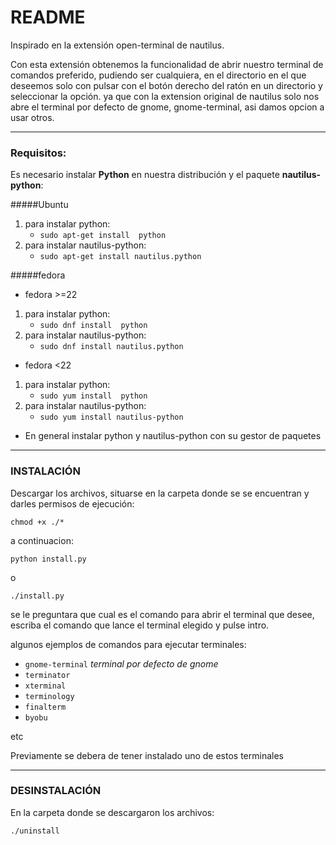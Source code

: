 # README

Inspirado en la extensión open-terminal de nautilus.

Con esta extensión obtenemos la funcionalidad de abrir nuestro terminal de comandos preferido, pudiendo ser cualquiera, en el directorio en el que deseemos solo con pulsar con el botón derecho del ratón en un directorio y seleccionar la opción. ya que con la extension original de nautilus solo nos abre el terminal por defecto de gnome, gnome-terminal, asi damos opcion a usar otros.

-----
### Requisitos:
Es necesario instalar **Python** en nuestra distribución y el paquete **nautilus-python**:

#####Ubuntu
1. para instalar python:
	* ` sudo apt-get install  python `
2. para instalar nautilus-python:
	* `sudo apt-get install nautilus.python`

#####fedora
* fedora >=22
1. para instalar python:
	* ` sudo dnf install  python `
2. para instalar nautilus-python:
	* `sudo dnf install nautilus.python`

* fedora <22
1. para instalar python:
	* ` sudo yum install  python `
2. para instalar nautilus-python:
	* `sudo yum install nautilus-python`

* En general
	instalar python y nautilus-python con su gestor de paquetes

------
### INSTALACIÓN
Descargar los archivos, situarse en la carpeta donde se se encuentran
y darles permisos de ejecución:

   ` chmod +x ./* `

a continuacion:

` python install.py ` 

o

` ./install.py `
   
   se le preguntara que cual es el comando para abrir el terminal que desee, escriba el comando que lance el terminal elegido y pulse intro.

algunos ejemplos de comandos para ejecutar terminales:
* `gnome-terminal` *terminal por defecto de gnome*
* `terminator`
* `xterminal`
* `terminology`
* `finalterm`
* `byobu`

etc

Previamente se debera de tener instalado uno de estos terminales

------
### DESINSTALACIÓN
En la carpeta donde se descargaron los archivos:

   ` ./uninstall `

